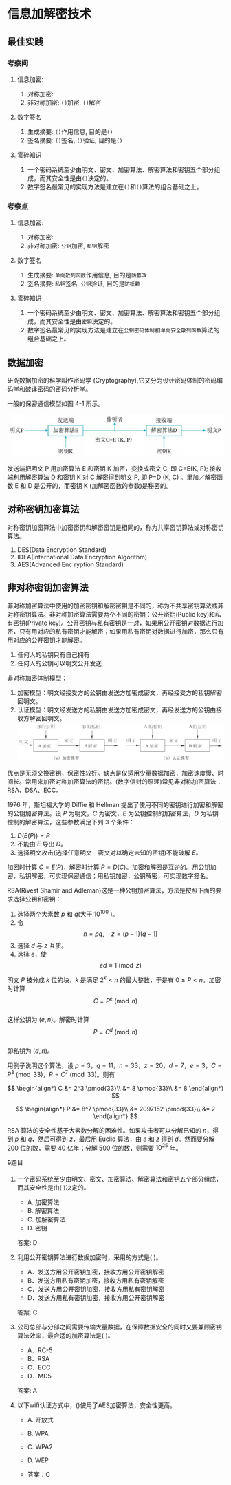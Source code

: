 # 信息加解密技术


## 最佳实践

### 考察问


1. 信息加密:
    1. 对称加密:
    2. 非对称加密: `()`加密, `()`解密

2. 数字签名
    1. 生成摘要: `()`作用信息, 目的是`()`
    2. 签名摘要: `()`签名, `()`验证, 目的是`()`





4. 零碎知识
    1. 一个密码系统至少由明文、密文、加密算法、解密算法和密钥五个部分组成，而其安全性是由`()`决定的。
    2. 数字签名最常见的实现方法是建立在`()`和`()`算法的组合基础之上。

### 考察点

1. 信息加密:
    1. 对称加密:
    2. 非对称加密: `公钥`加密, `私钥`解密

2. 数字签名
    1. 生成摘要: `单向散列函数`作用信息, 目的是`防篡改`
    2. 签名摘要: `私钥`签名, `公钥`验证, 目的是`防抵赖`





4. 零碎知识
    1. 一个密码系统至少由明文、密文、加密算法、解密算法和密钥五个部分组成，而其安全性是由`密钥`决定的。
    2. 数字签名最常见的实现方法是建立在`公钥密码体制`和`单向安全散列函数`算法的组合基础之上。





## 数据加密

研究数据加密的科学叫作密码学 (Cryptography),它又分为设计密码体制的密码编码学和破译密码的密码分析学。

一般的保密通信模型如图 4-1 所示。

![alt text](4信息加解密技术/保密通讯模型.png)

发送端把明文 P 用加密算法 E 和密钥 K 加密，变换成密文 C, 即 C=E(K,  P); 接收端利用解密算法 D 和密钥 K 对 C 解密得到明文 P, 即 P=D (K,  C) 。里加／解密函数 E 和 D 是公开的，而密钥 K (加解密函数的参数)是秘密的。



## 对称密钥加密算法


对称密钥加密算法中加密密钥和解密密钥是相同的，称为共享密钥算法或对称密钥算法。

1. DES(Data Encryption Standard)
2. IDEA(International Data Encryption Algorithm)
3. AES(Advanced Enc ryption  Standard) 


## 非对称密钥加密算法


非对称加密算法中使用的加密密钥和解密密钥是不同的，称为不共享密钥算法或非对称密钥算法。非对称加密算法需要两个不同的密钥：公开密钥(Public key)和私有密钥(Private key)。公开密钥与私有密钥是一对，如果用公开密钥对数据进行加密，只有用对应的私有密钥才能解密；如果用私有密钥对数据进行加密，那么只有用对应的公开密钥才能解密。

1. 任何人的私钥只有自己拥有
2. 任何人的公钥可以明文公开发送

非对称加密体制模型：

1. 加密模型：明文经接受方的公钥由发送方加密成密文，再经接受方的私钥解密回明文。
2. 认证模型：明文经发送方的私钥由发送方加密成密文，再经发送方的公钥由接收方解密回明文。
![alt text](./4信息加解密技术/非对称加密体制模型.png)

优点是无须交换密钥，保密性较好。缺点是仅适用少量数据加密，加密速度慢、时间长。常用来加密对称加密算法的密钥。(数字信封的原理)常见非对称加密算法：RSA、DSA、ECC。 



1976 年，斯坦福大学的 Diffie 和 Hellman 提出了使用不同的密钥进行加密和解密的公钥加密算法。设 $P$ 为明文，$C$ 为密文，$E$ 为公钥控制的加密算法，$D$ 为私钥控制的解密算法，这些参数满足下列 3 个条件：

1. $D(E(P)) = P$  
2. 不能由 $E$ 导出 $D$。  
3. 选择明文攻击(选择任意明文 - 密文对以确定未知的密钥)不能破解 $E$。  

加密时计算 $C = E(P)$，解密时计算 $P = D(C)$。加密和解密是互逆的。用公钥加密，私钥解密，可实现保密通信；用私钥加密，公钥解密，可实现数字签名。  






RSA(Rivest Shamir and Adleman)这是一种公钥加密算法，方法是按照下面的要求选择公钥和密钥：  

1. 选择两个大素数 $p$ 和 $q$(大于 $10^{100}$ )。  
2. 令  
   $$n = pq, \quad z = (p - 1)(q - 1)$$  
3. 选择 $d$ 与 $z$ 互质。  
4. 选择 $e$，使  
   $$ed \equiv 1 \pmod{z}$$  

明文 $P$ 被分成 $k$ 位的块，$k$ 是满足 $2^k < n$ 的最大整数，于是有 $0 \leq P < n$。加密时计算  
$$C = P^e \pmod{n}$$  
这样公钥为 $(e, n)$。解密时计算  
$$P = C^d \pmod{n}$$  
即私钥为 $(d, n)$。 

用例子说明这个算法，设 $p = 3$，$q = 11$，$n = 33$，$z = 20$，$d = 7$，$e = 3$，$C = P^3 \pmod{33}$，$P = C^7 \pmod{33}$。则有

$$
\begin{align*}
C &= 2^3 \pmod{33}\\
&= 8 \pmod{33}\\
&= 8
\end{align*}
$$

$$
\begin{align*}
P &= 8^7 \pmod{33}\\
&= 2097152 \pmod{33}\\
&= 2
\end{align*}
$$

RSA 算法的安全性基于大素数分解的困难性。如果攻击者可以分解已知的 $n$，得到 $p$ 和 $q$，然后可得到 $z$，最后用 Euclid 算法，由 $e$ 和 $z$ 得到 $d$。然而要分解 200 位的数，需要 40 亿年；分解 500 位的数，则需要 $10^{25}$ 年。




🔒题目

1. 一个密码系统至少由明文、密文、加密算法、解密算法和密钥五个部分组成，而其安全性是由(  )决定的。

    - A. 加密算法
    - B. 解密算法
    - C. 加解密算法
    - D. 密钥

    答案: D

2. 利用公开密钥算法进行数据加密时，采用的方式是(  )。

    - A．发送方用公开密钥加密，接收方用公开密钥解密
    - B．发送方用私有密钥加密，接收方用私有密钥解密
    - C．发送方用公开密钥加密，接收方用私有密钥解密
    - D．发送方用私有密钥加密，接收方用公开密钥解密 

    答案: C

3. 公司总部与分部之间需要传输大量数据，在保障数据安全的同时又要兼顾密钥算法效率，最合适的加密算法是(  )。

    - A．RC-5
    - B．RSA
    - C．ECC
    - D．MD5

    答案: A

4. 以下wifi认证方式中，()使用了AES加密算法，安全性更高。
    - A. 开放式 
    - B. WPA 
    - C. WPA2 
    - D. WEP

    - 答案：C 










































































